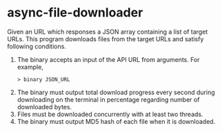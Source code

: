 # async-file-downloader
Given an URL which responses a JSON array containing a list of target URLs. This program downloads files from the target URLs and satisfy following conditions.
1. The binary accepts an input of the API URL from arguments. For example,
    ```shell
    > binary JSON_URL
    ```
2. The binary must output total download progress every second during downloading on the terminal in percentage regarding number of downloaded bytes.
3. Files must be downloaded concurrently with at least two threads.
4. The binary must output MD5 hash of each file when it is downloaded.

